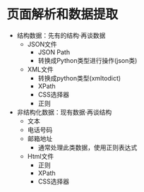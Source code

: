 # 页面解析和数据提取
- 结构数据：先有的结构·再谈数据
    - JSON文件
        - JSON Path
        - 转换成Python类型进行操作(json类)
    - XML文件
        - 转换成python类型(xmltodict)
        - XPath
        - CSS选择器
        - 正则
- 非结构化数据：现有数据·再谈结构
    - 文本
    - 电话号码
    - 邮箱地址
        - 通常处理此类数据，使用正则表达式
    - Html文件
        - 正则
        - XPath
        - CSS选择器